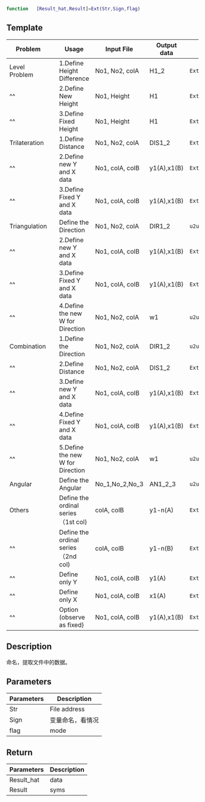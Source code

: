 ```matlab
function   [Result_hat,Result]=Ext(Str,Sign,flag)
```

## Template 


| Problem       |     | Usage                                | Input File      | Output data | code                                                 |
| ------------- | --- | ------------------------------------ | --------------- | ----------- | ---------------------------------------------------- |
| Level Problem |     | 1.Define Height Difference           | No1, No2, colA  | H1_2        | ```Ext('level_h.txt','H','Level') ```                |
| ^^            |     | 2.Define New Height                  | No1, Height     | H1          | ```Ext('level_new.txt','h','H') ```                  |
| ^^            |     | 3.Define Fixed Height                | No1, Height     | H1          | ```Ext('level_fix.txt','h','H') ```                  |
| Trilateration |     | 1.Define Distance                    | No1, No2, colA  | DIS1_2      | ```Ext('trila_dis.txt','DIS','DIS') ```              |
| ^^            |     | 2.Define new Y and X data            | No1, colA, colB | y1(A),x1(B) | ```Ext('trila_new.txt','y:x','PTYX')```              |
| ^^            |     | 3.Define Fixed Y and X data          | No1, colA, colB | y1(A),x1(B) | ```Ext('trila_fix.txt','y:x','PTYX')```              |
| Triangulation |     | Define the Direction                 | No1, No2, colA  | DIR1_2      | ```u2u('1gon')*Ext('trigle_dir.txt','DIR','DIR') ``` |
| ^^            |     | 2.Define new Y and X data            | No1, colA, colB | y1(A),x1(B) | ```Ext('trigle_new.txt','y:x','PTYX')```             |
| ^^            |     | 3.Define Fixed Y and X data          | No1, colA, colB | y1(A),x1(B) | ```Ext('trigle_fix.txt','y:x','PTYX')```             |
| ^^            |     | 4.Define the new W for Direction     | No1, No2, colA  | w1          | ```u2u('1gon')*Ext('trigle_dir.txt','w','W'); ```    |
| Combination   |     | 1.Define the Direction               | No1, No2, colA  | DIR1_2      | ```u2u('1gon')*Ext('comb_dir.txt','DIR','DIR') ```   |
| ^^            |     | 2.Define Distance                    | No1, No2, colA  | DIS1_2      | ```Ext('comb_dis.txt','DIS','DIS') ```               |
| ^^            |     | 3.Define new Y and X data            | No1, colA, colB | y1(A),x1(B) | ```Ext('comb_new.txt','y:x','PTYX')```               |
| ^^            |     | 4.Define Fixed Y and X data          | No1, colA, colB | y1(A),x1(B) | ```Ext('comb_fix.txt','y:x','PTYX')```               |
| ^^            |     | 5.Define the new W for Direction     | No1, No2, colA  | w1          | ```u2u('1gon')*Ext('comb_dir.txt','w','W'); ```      |
| Angular       |     | Define the Angular                   | No_1,No_2,No_3  | AN1_2_3     | ```u2u('1gon')*Ext('an.txt','AN','AN') ```           |
| Others        |     | Define the ordinal series （1st col) | colA, colB      | y1-n(A)     | ```Ext('new.txt','y','1st')```                       |
| ^^            |     | Define the ordinal series （2nd col) | colA, colB      | y1-n(B)     | ```Ext('new.txt','y','2nd')```                       |
| ^^            |     | Define only Y                        | No1, colA, colB | y1(A)       | ```Ext('new.txt','y','PTY') ```                      |
| ^^            |     | Define only X                        | No1, colA, colB | x1(A)       | ```Ext('fixed.txt','x','PTX') ```                    |
| ^^            |     | Option (observe as fixed)            | No1, colA, colB | y1(A),x1(B) | ```Ext('comb_fix.txt','yl:xl:YX','PTYX')```          |

## Description 
命名，提取文件中的数据。

## Parameters 

| Parameters | Description      |
| ---------- | ---------------- |
| Str        | File address     |
| Sign       | 变量命名，看情况 |
| flag       | mode             |

## Return 

| Parameters | Description |
| ---------- | ----------- |
| Result_hat | data        |
| Result     | syms        |
 

 